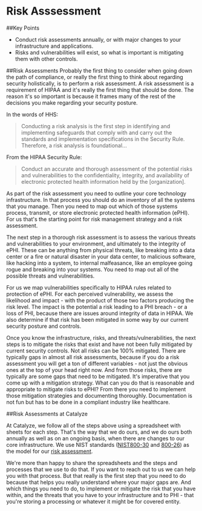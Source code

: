 # Risk Asssessment

##Key Points
* Conduct risk assessments annually, or with major changes to your infrastructure and applications.
* Risks and vulnerabilities will exist, so what is important is mitigating them with other controls.

##Risk Assessments
Probably the first thing to consider when going down the path of compliance, or really the first thing to think about regarding security holistically, is to perform a risk assessment. A risk assessment is a requirement of HIPAA and it's really the first thing that should be done. The reason it's so important is because it frames many of the rest of the decisions you make regarding your security posture.

In the words of HHS:

> Conducting a risk analysis is the first step in identifying and implementing safeguards that comply with and carry out the standards and implementation specifications in the Security Rule. Therefore, a risk analysis is foundational...

From the HIPAA Security Rule:

> Conduct an accurate and thorough assessment of the potential risks and vulnerabilities to the confidentiality, integrity, and availability of electronic protected health information held by the [organization].

As part of the risk assessment you need to outline your core technology infrastructure. In that process you should do an inventory of all the systems that you manage. Then you need to map out which of those systems process, transmit, or store electronic protected health information (ePHI). For us that's the starting point for risk management strategy and a risk assessment.

The next step in a thorough risk assessment is to assess the various threats and vulnerabilities to your environment, and ultimately to the integrity of ePHI. These can be anything from physical threats, like breaking into a data center or a fire or natural disaster in your data center, to malicious software, like hacking into a system, to internal malfeasance, like an employee going rogue and breaking into your systems. You need to map out all of the possible threats and vulnerabilities.

For us we map vulnerabilities specifically to HIPAA rules related to protection of ePHI. For each perceived vulnerability, we assess the likelihood and impact - with the product of those two factors producing the risk level. The impact is the potential a risk leading to a PHI breach - or a loss of PHI, because there are issues around integrity of data in HIPAA. We also determine if that risk has been mitigated in some way by our current security posture and controls.

Once you know the infrastructure, risks, and threats/vulnerabilities, the next steps is to mitigate the risks that exist and have not been fully mitigated by current security controls. Not all risks can be 100% mitigated. There are typically gaps in almost all risk assessments, because if you do a risk assessment you will get a ton of different variables - not just the obvious ones at the top of your head right now. And from those risks, there are typically are some gaps that need to be mitigated. It's imperative that you come up with a mitigation strategy. What can you do that is reasonable and appropriate to mitigate risks to ePHI? From there you need to implement those mitigation strategies and documenting thoroughly. Documentation is not fun but has to be done in a compliant industry like healthcare.

##Risk Assessments at Catalyze

At Catalyze, we follow all of the steps above using a spreadsheet with sheets for each step. That's the way that we do ours, and we do ours both annually as well as on an ongoing basis, when there are changes to our core infrastructure. We use NIST standards ([NIST800-30](http://csrc.nist.gov/publications/nistpubs/800-30/sp800-30.pdf) and [800-26](http://www.nist.org/nist_plugins/content/content.php?content.32)) as the model for our [risk assessment](https://catalyze.io/hipaa#security-management-process---164.308a1i).

We're more than happy to share the spreadsheets and the steps and processes that we use to do that. If you want to reach out to us we can help you with that process. But that really is the first step that you need to do because that helps you really understand where your major gaps are. And which things you need to do, to implement or mitigate the risk that you have within, and the threats that you have to your infrastructure and to PHI -  that you're storing a processing or whatever it might be for covered entity.
